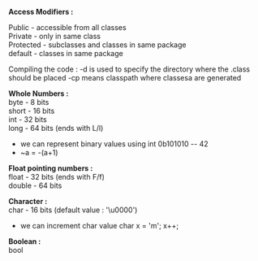 **Access Modifiers :**

Public - accessible from all classes </br>
Private - only in same class </br>
Protected - subclasses and classes in same package </br>
default - classes in same package </br>

Compiling the code : 
-d is used to specify the directory where the .class should be placed 
-cp means classpath where classesa are generated 

**Whole Numbers :** </br>
byte - 8 bits </br>
short - 16 bits </br>
int - 32 bits </br>
long - 64 bits (ends with L/l) </br>

* we can represent binary values using int 0b101010 -- 42 
* ~a = -(a+1)

**Float pointing numbers :** </br>
float - 32 bits (ends with F/f) </br>
double - 64 bits </br>

**Character :** </br>
char - 16 bits (default value : '\u0000') </br>

* we can increment char value char x = 'm'; x++;

**Boolean :** </br>
bool 




